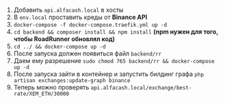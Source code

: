 1) Добавить `api.alfacash.local` в хосты
2) В `env.local` проставить креды от **Binance API** 
3) `docker-compose -f docker-compose.traefik.yml up -d`
4) `cd backend && composer install && npm install` **(npm нужен для того, чтобы RoadRunner обновлял код)**
5) `cd ../ && docker-compose up -d`
6) После запуска должен появиться файл `backend/rr`
7) Даем ему разрешение `sudo chmod 765 backend/rr && docker-compose up -d`
8) После запуска зайти в контейнер и запустить билдинг графа `php artisan exchanges:update-graph binance`
9) Теперь можно проверять `api.alfacash.local/exchange/best-rate/XEM_ETH/30000`
